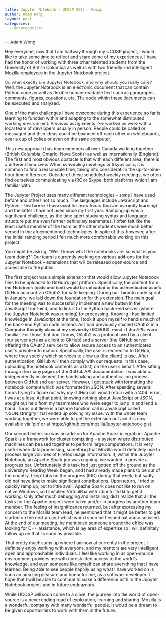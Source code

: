 ```yaml
---
title: Jupyter Notebook – UCOSP 2016 – Recap
author: Adam Wong
layout: post
categories:
  - Uncategorized
---
```



-- Adam Wong

Hey everyone, now that I am halfway through my UCOSP project, I would like to take some time to reflect and share some of my experiences.  I have had the honor of working with three other talented students from the University of British Columbia as well as with two friendly and intelligent Mozilla employees in the Jupyter Notebook project. 
 
So what exactly is a Jupyter Notebook, and why should you really care?  
Well, the Jupyter Notebook is an electronic document that can contain Python code as well as flexible human-readable text such as paragraphs, comments, figures, equations, etc.  The code within these documents can be executed and analyzed.

One of the main challenges I have overcome during this experience so far is learning to function within and adapting to the somewhat distributed working environment.  Previous assignments I’ve worked on were with a local team of developers usually in person.  People could be called or messaged and then ideas could be bounced off each other on whiteboards, over a cup of coffee or even on the same computer.

This new approach has team members all over Canada working together (British Columbia, Ontario, Nova Scotia) as well as internationally (England).  The first and most obvious obstacle is that with each different area, there is a different time zone.  When scheduling meetings or Skype calls, it is common to find a reasonable time, taking into consideration the up-to-nine-hour time difference.  Outside of these scheduled weekly meetings, we often find ourselves communicating via IRC or Skype, both platforms which I am familiar with.

The Jupyter Project uses many different technologies – some I have used before and others not so much.  The languages include JavaScript and Python – the former I have used for mere hours (but am currently learning) and the latter I have not used since my first year.  Ramping up was a significant challenge, as the time spent studying syntax and language structure put me even further behind my teammates.  I often felt like the least useful member of the team as the other students were much better versed in the aforementioned technologies.  In spite of this, however, after the initial ramping period I felt much more comfortable working on this project.

You might be asking, “Well I know what the notebooks are, so what is your team doing?”  Our team is currently working on various add-ons for the Jupyter Notebook – extensions that will be released open-source and accessible to the public.

The first project was a simple extension that would allow Jupyter Notebook files to be uploaded to GitHub’s gist platform.  Specifically, the content from the Notebook (code and text) would be uploaded to the authenticated user’s GitHub account via OAuth2 for safe keeping.  During our Toronto code sprint in January, we laid down the foundation for this extension.  The main goal for the meeting was to successfully implement a new button in the JavaScript front-end, and to link it to the Python back-end server (where the Jupyter Notebook was running) for processing.  Knowing I had limited knowledge in JavaScript at the time, I took it upon myself to handle much of the back-end Python code instead.  As I had previously studied OAuth2 in a Computer Security class at my university (ECE568), most of the APIs were familiar.  For those that don’t know, OAuth2 is a protocol used by a client (our server acts as a client to GitHub) and a server (the GitHub server offering the OAuth2 service) to allow secure access to an authenticated user’s private information.  Specifically, the user is redirected to GitHub, where they specify which services to allow us (the client) to use.  After authentication, GitHub will then comply with our requests (in this case, uploading the notebook contents as a Gist) on the user’s behalf.  After sifting through the many pages of the GitHub API documentation, I was able to independently implement the handshaking and authentication process between GitHub and our server.  However, I got stuck with formatting the notebook content which was formatted in JSON.  After spending several hours trying to figure out why my GitHub call would return with a ‘404’ error, I was at a loss.  At that point, knowing nothing about JavaScript or JSON, sought out help from my teammates who were eager to jump in and lend a hand.  Turns out there is a bizarre function call in JavaScript called “JSON.stringify” that ended up solving my issue.  With the whole team working together, we were able to get the extension out and it is now available via ‘pip’ or at https://github.com/mozilla/jupyter-notebook-gist.

Our second extension was an add-on for Apache Spark integration.  Apache Spark is a framework for cluster computing – a system where distributed machines can be used together to perform large computations.  It is very useful when data processing, something that Mozilla would definitely use to process large volumes of Firefox usage information.  If, within the Jupyter Notebook, an Apache Spark job was ongoing, we wanted to provide a progress bar.  Unfortunately this task had just gotten off the ground as the university’s Reading Week began, and I had already made plans to be out of the country.  I kept tabs on the progress (IRC) during that week, but sadly did not have time to make significant contributions.  Upon return, I tried to quickly ramp up, but to little avail. Apache Spark does not like to run on native Windows, so I installed VirtualBox with Ubuntu 15.04 to get it working.  Only after much debugging and installing, did I realize that all the tasks for the Apache project were taken and/or in progress by another team member.  The feeling of insignificance returned, but after expressing my concern to the Mozilla team lead, he mentioned that it might be better to get started on the next project which would soon be fleshed out and discussed.  At the end of our meeting, he mentioned someone around the office was looking for C++ assistance, which is my area of expertise so I will definitely follow up on that as soon as possible. 
 
That pretty much sums up where I am now at currently in the project.  I definitely enjoy working with everyone, and my mentors are very intelligent, open and approachable individuals.  I feel like working in an open-source environment provides me with unrestricted access to the world’s knowledge, and even someone like myself can share everything that I have learned.  Being able to see people happily using what I have worked on is such an amazing pleasure and honor for me, as a software developer.  I hope that I will be able to continue to make a difference both in the Jupyter Notebook project, and in future endeavours.

While UCOSP will soon come to a close, the journey into the world of open-source is a never ending road of exploration, learning and sharing.  Mozilla is a wonderful company with many wonderful people.  It would be a dream to be given opportunities to work with them in the future.
